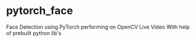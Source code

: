 # pytorch_face
Face Detection using PyTorch performing on OpenCV Live Video With help of prebuilt python lib's

